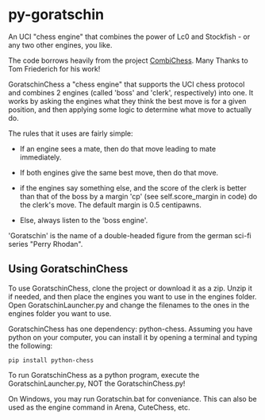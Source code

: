 # py-goratschin
An UCI "chess engine" that combines the power of Lc0 and Stockfish - or any two other engines, you like.

The code borrows heavily from the project [CombiChess](https://github.com/tom0334/CombiChess).
Many Thanks to Tom Friederich for his work!

GoratschinChess a "chess engine" that supports the UCI chess protocol and combines 2 engines (called 'boss' and 'clerk', respectively) into one. It works by asking the engines what they think the best move is for a given position, and then applying some logic to determine what move to actually do.

The rules that it uses are fairly simple:

  * If an engine sees a mate, then do that move leading to mate immediately.

  * If both engines give the same best move, then do that move.
  
  * if the engines say something else, and the score of the clerk is better than that of the boss by a margin 'cp' (see self.score_margin in code) do the clerk's move. The default margin is 0.5 centipawns.
  
  * Else, always listen to the 'boss engine'. 
  
'Goratschin' is the name of a double-headed figure from the german sci-fi series "Perry Rhodan".
  

## Using GoratschinChess
To use GoratschinChess, clone the project or download it as a zip. Unzip it if needed, and then place the engines you want to use in the engines folder. Open GoratschinLauncher.py and change the filenames to the ones in the engines folder you want to use.

GoratschinChess has one dependency: python-chess. Assuming you have python on your computer, you can install it by opening a terminal and typing the following:

```
pip install python-chess
```

To run GoratschinChess as a python program, execute the GoratschinLauncher.py, NOT the GoratschinChess.py!

On Windows, you may run Goratschin.bat for conveniance. This can also be used as the engine command in Arena, CuteChess, etc.
